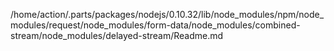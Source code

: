 /home/action/.parts/packages/nodejs/0.10.32/lib/node_modules/npm/node_modules/request/node_modules/form-data/node_modules/combined-stream/node_modules/delayed-stream/Readme.md